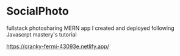 ﻿# SocialPhoto

fullstack photosharing MERN app I created and deployed following Javascrpt mastery's tutorial

https://cranky-fermi-43093e.netlify.app/
